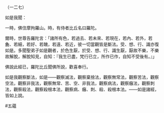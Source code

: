 （一二七）

如是我聞：

一時，佛住摩拘羅山。時，有侍者比丘名曰羅陀。

爾時，世尊告羅陀言：「諸所有色，若過去、若未來、若現在，若內、若外，若麁、若細，若好、若醜，若遠、若近，彼一切當觀皆是斷法。受、想、行、識亦復如是。多聞聖弟子如是觀者，於色生厭，於受、想、行、識生厭，厭故不樂，不樂故解脫，解脫知見，自知：『我生已盡，梵行已立，所作已作，自知不受後有。』」

佛說此經已，羅陀比丘聞佛所說，歡喜奉行。

如是我觀察斷法，如是——觀察滅法，觀察棄捨法，觀察無常法，觀察苦法，觀察空法，觀察非我法，觀察無常、苦、空、非我法，觀察病法，觀察癰法，觀察刺法，觀察殺法，觀察殺根本法，觀察病、癰、刺、殺、殺根本法。——如是諸經，皆如上說。



#五蘊

